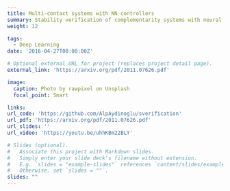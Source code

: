 ```yaml
---
title: Multi-contact systems with NN controllers
summary: Stability verification of complementarity systems with neural network controllers, drawing connections between non-smooth mechanics and ReLU structure  <br /> **Related Publications:** <br /> **S. Analysis of Complementarity Systems with Neural Network Controllers (HSCC 2021)**
weight: 12

tags:
  - Deep Learning
date: '2016-04-27T00:00:00Z'

# Optional external URL for project (replaces project detail page).
external_link: 'https://arxiv.org/pdf/2011.07626.pdf'

image:
  caption: Photo by rawpixel on Unsplash
  focal_point: Smart

links:
url_code: 'https://github.com/AlpAydinoglu/sverification'
url_pdf: 'https://arxiv.org/pdf/2011.07626.pdf'
url_slides: ''
url_video: 'https://youtu.be/uhhKBm22BLY'

# Slides (optional).
#   Associate this project with Markdown slides.
#   Simply enter your slide deck's filename without extension.
#   E.g. `slides = "example-slides"` references `content/slides/example-slides.md`.
#   Otherwise, set `slides = ""`.
slides: ""
---
```

